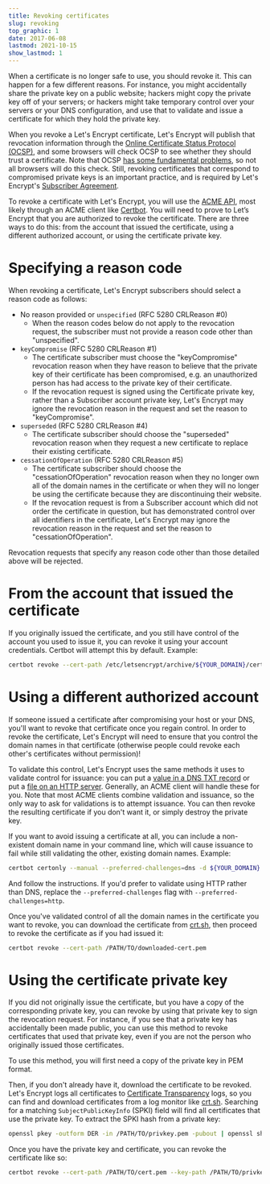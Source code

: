 ```yaml
---
title: Revoking certificates
slug: revoking
top_graphic: 1
date: 2017-06-08
lastmod: 2021-10-15
show_lastmod: 1
---
```



When a certificate is no longer safe to use, you should revoke it. This can happen for a few different reasons. For instance, you might accidentally share the private key on a public website; hackers might copy the private key off of your servers; or hackers might take temporary control over your servers or your DNS configuration, and use that to validate and issue a certificate for which they hold the private key.

When you revoke a Let's Encrypt certificate, Let's Encrypt will publish that revocation information through the [Online Certificate Status Protocol (OCSP)](https://en.wikipedia.org/wiki/Online_Certificate_Status_Protocol), and some browsers will check OCSP to see whether they should trust a certificate. Note that OCSP [has some fundamental problems](https://www.imperialviolet.org/2011/03/18/revocation.html), so not all browsers will do this check. Still, revoking certificates that correspond to compromised private keys is an important practice, and is required by Let's Encrypt's [Subscriber Agreement](/repository).

To revoke a certificate with Let's Encrypt, you will use the [ACME API](https://github.com/letsencrypt/boulder/blob/master/docs/acme-divergences.md), most likely through an ACME client like [Certbot](https://certbot.eff.org/). You will need to prove to Let’s Encrypt that you are authorized to revoke the certificate. There are three ways to do this: from the account that issued the certificate, using a different authorized account, or using the certificate private key.

# Specifying a reason code

When revoking a certificate, Let's Encrypt subscribers should select a reason code as follows:

* No reason provided or `unspecified` (RFC 5280 CRLReason #0)
  - When the reason codes below do not apply to the revocation request, the subscriber must not provide a reason code other than "unspecified".
* `keyCompromise` (RFC 5280 CRLReason #1)
  - The certificate subscriber must choose the "keyCompromise" revocation reason when they have reason to believe that the private key of their certificate has been compromised, e.g. an unauthorized person has had access to the private key of their certificate.
  - If the revocation request is signed using the Certificate private key, rather than a Subscriber account private key, Let's Encrypt may ignore the revocation reason in the request and set the reason to "keyCompromise".
* `superseded` (RFC 5280 CRLReason #4)
  - The certificate subscriber should choose the "superseded" revocation reason when they request a new certificate to replace their existing certificate.
* `cessationOfOperation` (RFC 5280 CRLReason #5)
  - The certificate subscriber should choose the "cessationOfOperation" revocation reason when they no longer own all of the domain names in the certificate or when they will no longer be using the certificate because they are discontinuing their website.
  - If the revocation request is from a Subscriber account which did not order the certificate in question, but has demonstrated control over all identifiers in the certificate, Let's Encrypt may ignore the revocation reason in the request and set the reason to "cessationOfOperation".

Revocation requests that specify any reason code other than those detailed above will be rejected.

# From the account that issued the certificate

If you originally issued the certificate, and you still have control of the account you used to issue it, you can revoke it using your account credentials. Certbot will attempt this by default. Example:

```bash
certbot revoke --cert-path /etc/letsencrypt/archive/${YOUR_DOMAIN}/cert1.pem
```

# Using a different authorized account

If someone issued a certificate after compromising your host or your DNS, you'll want to revoke that certificate once you regain control. In order to revoke the certificate, Let's Encrypt will need to ensure that you control the domain names in that certificate (otherwise people could revoke each other's certificates without permission)!

To validate this control, Let's Encrypt uses the same methods it uses to validate control for issuance: you can put a [value in a DNS TXT record](https://tools.ietf.org/html/rfc8555#section-8.4) or put a [file on an HTTP server](https://tools.ietf.org/html/rfc8555#section-8.3). Generally, an ACME client will handle these for you. Note that most ACME clients combine validation and issuance, so the only way to ask for validations is to attempt issuance. You can then revoke the resulting certificate if you don't want it, or simply destroy the private key.

If you want to avoid issuing a certificate at all, you can include a non-existent domain name in your command line, which will cause issuance to fail while still validating the other, existing domain names. Example:

```bash
certbot certonly --manual --preferred-challenges=dns -d ${YOUR_DOMAIN} -d nonexistent.${YOUR_DOMAIN}
```

And follow the instructions. If you'd prefer to validate using HTTP rather than DNS, replace the `--preferred-challenges` flag with `--preferred-challenges=http`.

Once you've validated control of all the domain names in the certificate you want to revoke, you can download the certificate from [crt.sh](https://crt.sh/), then proceed to revoke the certificate as if you had issued it:

```bash
certbot revoke --cert-path /PATH/TO/downloaded-cert.pem
```

# Using the certificate private key

If you did not originally issue the certificate, but you have a copy of the corresponding private key, you can revoke by using that private key to sign the revocation request. For instance, if you see that a private key has accidentally been made public, you can use this method to revoke certificates that used that private key, even if you are not the person who originally issued those certificates.

To use this method, you will first need a copy of the private key in PEM format.

Then, if you don't already have it, download the certificate to be revoked. Let's Encrypt logs all certificates to [Certificate Transparency](https://www.certificate-transparency.org/) logs, so you can find and download certificates from a log monitor like [crt.sh](https://crt.sh/). Searching for a matching `SubjectPublicKeyInfo` (SPKI) field will find all certificates that use the private key. To extract the SPKI hash from a private key:
```bash
openssl pkey -outform DER -in /PATH/TO/privkey.pem -pubout | openssl sha256
```

Once you have the private key and certificate, you can revoke the certificate like so:

```bash
certbot revoke --cert-path /PATH/TO/cert.pem --key-path /PATH/TO/privkey.pem --reason keyCompromise
```
